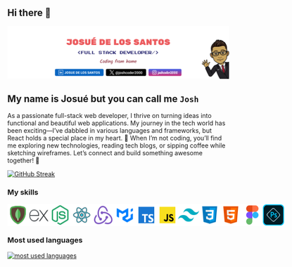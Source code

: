 ## Hi there 👋

<img
				src="./public/new github banner.png"
				style="object-fit: cover"
				alt="banner"
        usemap="#social-media-map"
			/>

## My name is Josué but you can call me `Josh`

As a passionate full-stack web developer, I thrive on turning ideas into functional and beautiful web applications. My journey in the tech world has been exciting—I’ve dabbled in various languages and frameworks, but React holds a special place in my heart. 🚀 When I’m not coding, you’ll find me exploring new technologies, reading tech blogs, or sipping coffee while sketching wireframes. Let’s connect and build something awesome together! 🌟

[![GitHub Streak](https://streak-stats.demolab.com/?user=JosueDeLosSantos&theme=transparent)](https://git.io/streak-stats)

### My skills

<div style="display:flex;">
  <img width="50" src="./public/mongodb-icon.png" alt="mongodb logo"/>
  <img width="50" src="./public/express-js-icon.png" alt="express-js logo"/>
  <img width="50" src="./public/nodejs-icon.png" alt="node-js logo"/>
  <img width="50" src="./public/react-icon.png" alt="react logo"/>
  <img width="50" src="./public/redux.png" alt="redux logo"/>
  <img width="50" src="./public/MUI.png" alt="MUI logo"/>
  <img width="50" src="./public/typescript-icon.png" alt="typescript logo"/>
  <img width="50" src="./public/javascript-icon.png" alt="javascript logo"/>
   <img width="50" src="./public/tailwind-icon.png" alt="tailwind logo"/>
   <img width="50" src="./public/css-icon.png" alt="css logo"/>
   <img width="50" src="./public/html-icon.png" alt="html logo"/>
   <img width="50" src="./public/figma-icon.png" alt="figma logo"/>
   <img width="50" src="./public/photoshop.png" alt="photoshop logo"/>
</div>

### Most used languages

<div>
  <a href="https://github.com/JosueDeLosSantos">
    <img
      alt="most used languages"
      title="Most used languages"
      loading="lazy"
      src="https://github-readme-stats.vercel.app/api/top-langs/?username=JosueDeLosSantos&locale=en&theme=transparent&hide_title=true&layout=compact&langs_count=20&size_weight=0.5&count_weight=0.5"
    />
  </a>
</div>
